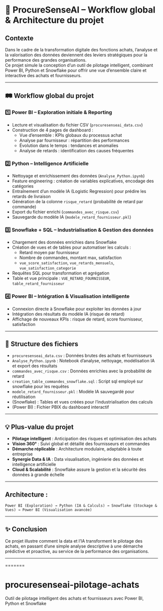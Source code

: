 # 🚀 ProcureSenseAI – Workflow global & Architecture du projet

## Contexte

Dans le cadre de la transformation digitale des fonctions achats, l’analyse et la valorisation des données deviennent des leviers stratégiques pour la performance des grandes organisations.  
Ce projet simule la conception d’un outil de pilotage intelligent, combinant Power BI, Python et Snowflake pour offrir une vue d’ensemble claire et interactive des achats et fournisseurs.

---

## 🛤️ Workflow global du projet

### 1️⃣ Power BI – Exploration initiale & Reporting
- Lecture et visualisation du fichier CSV (`procuresenseai_data.csv`)
- Construction de 4 pages de dashboard :
  - Vue d’ensemble : KPIs globaux du processus achat
  - Analyse par fournisseur : répartition des performances
  - Évolution dans le temps : tendances et anomalies
  - Analyse de retards : identification des causes fréquentes

### 2️⃣ Python – Intelligence Artificielle
- Nettoyage et enrichissement des données (`Analyse_Python.ipynb`)
- Feature engineering : création de variables explicatives, encodage des catégories
- Entraînement d’un modèle IA (Logistic Regression) pour prédire les retards de livraison
- Génération de la colonne `risque_retard` (probabilité de retard par commande)
- Export du fichier enrichi (`commandes_avec_risque.csv`)
- Sauvegarde du modèle IA (`modele_retard_fournisseur.pkl`)

### 3️⃣ Snowflake + SQL – Industrialisation & Gestion des données
- Chargement des données enrichies dans Snowflake
- Création de vues et de tables pour automatiser les calculs :
  - Retard moyen par fournisseur
  - Nombre de commandes, montant max, satisfaction
  - `vue_score_satisfaction`, `vue_retards_mensuels`, `vue_satisfaction_categorie`
- Requêtes SQL pour transformation et agrégation
- Table et vue principale : `VUE_RETARD_FOURNISSEUR`, `table_retard_fournisseur`

### 4️⃣ Power BI – Intégration & Visualisation intelligente
- Connexion directe à Snowflake pour exploiter les données à jour
- Intégration des résultats du modèle IA (risque de retard)
- Affichage de nouveaux KPIs : risque de retard, score fournisseur, satisfaction

---

## 📁 Structure des fichiers

- `procuresenseai_data.csv` : Données brutes des achats et fournisseurs
- `Analyse_Python.ipynb` : Notebook d’analyse, nettoyage, modélisation IA et export des résultats
- `commandes_avec_risque.csv` : Données enrichies avec la probabilité de retard
- `creation_table_commandes_snowflake.sql` : Script sql employé sur snowflake pour les requêtes
- `modele_retard_fournisseur.pkl` : Modèle IA sauvegardé pour réutilisation
- (Snowflake) : Tables et vues créées pour l’industrialisation des calculs
- (Power BI) : Fichier PBIX du dashboard interactif

---

## 💡 Plus-value du projet

- **Pilotage intelligent** : Anticipation des risques et optimisation des achats
- **Vision 360°** : Suivi global et détaillé des fournisseurs et commandes
- **Démarche réplicable** : Architecture modulaire, adaptable à toute entreprise
- **Synergie Data & IA** : Data visualisation, ingénierie des données et intelligence artificielle
- **Cloud & Scalabilité** : Snowflake assure la gestion et la sécurité des données à grande échelle

---

## Architecture : 

```
Power BI (Exploration) → Python (IA & Calculs) → Snowflake (Stockage & Vues) → Power BI (Visualisation avancée)
```

---

## ✨ Conclusion

Ce projet illustre comment la data et l’IA transforment le pilotage des achats, en passant d’une simple analyse descriptive à une démarche prédictive et proactive, au service de la performance des organisations.

---
=======
# procuresenseai-pilotage-achats
Outil de pilotage intelligent des achats et fournisseurs avec Power BI, Python et Snowflake
